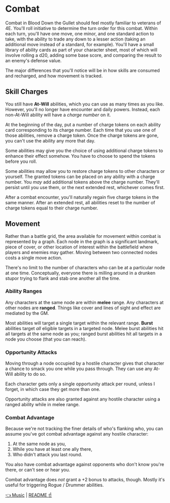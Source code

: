 # Combat

Combat in Blood Down the Gullet should feel mostly familiar to veterans of 4E. You'll roll initiative to determine the turn order for this combat. Within each turn, you'll have one move, one minor, and one standard action to take, with the ability to trade any down to a lesser action (taking an additional move instead of a standard, for example). You'll have a small library of ability cards as part of your character sheet, most of which will involve rolling a d20, adding some base score, and comparing the result to an enemy's defense value.

The major differences that you'll notice will be in how skills are consumed and recharged, and how movement is tracked.

## Skill Charges

You still have **At-Will** abilities, which you can use as many times as you like. However, you'll no longer have encounter and daily powers. Instead, each non-At-Will ability will have a *charge number* on it.

At the beginning of the day, put a number of charge tokens on each ability card corresponding to its charge number. Each time that you use one of those abilities, remove a charge token. Once the charge tokens are gone, you can't use the ability any more that day.

Some abilities may give you the choice of using additional charge tokens to enhance their effect somehow. You have to choose to spend the tokens before you roll.

Some abilities may allow you to restore charge tokens to other characters or yourself. The granted tokens can be placed on any ability with a charge number. You *may* add additional tokens above the charge number. They'll persist until you use them, or the next extended rest, whichever comes first.

After a combat encounter, you'll naturally regain five charge tokens in the same manner. After an extended rest, all abilities reset to the number of charge tokens equal to their charge number.

## Movement

Rather than a battle grid, the area available for movement within combat is represented by a graph. Each node in the graph is a significant landmark, piece of cover, or other location of interest within the battlefield where players and enemies may gather. Moving between two connected nodes costs a single move action.

There's no limit to the number of characters who can be at a particular node at one time. Conceptually, everyone there is milling around in a drunken stupor trying to flank and stab one another all the time.

### Ability Ranges

Any characters at the same node are within **melee** range. Any characters at other nodes are **ranged**. Things like cover and lines of sight and effect are mediated by the GM.

Most abilities will target a single target within the relevant range. **Burst** abilities target *all* eligible targets in a targeted node. Melee burst abilities hit all targets at the same node as you; ranged burst abilities hit all targets in a node you choose (that you can reach).

### Opportunity Attacks

Moving through a node occupied by a hostile character gives that character a chance to smack you one while you pass through. They can use any At-Will ability to do so.

Each character gets only a single opportunity attack per round, unless I forget, in which case they get more than one.

Opportunity attacks are also granted against any hostile character using a ranged ability while in melee range.

### Combat Advantage

Because we're not tracking the finer details of who's flanking who, you can assume you've got combat advantage against any hostile character:

 1. At the same node as you,
 2. While you have at least one ally there,
 3. Who didn't attack you last round.

You also have combat advantage against opponents who don't know you're there, or can't see or hear you.

Combat advantage does *not* grant a +2 bonus to attacks, though. Mostly it's useful for triggering Rogue / Drummer abilities.

[:point_left: Music](./music.md) | [README :point_up:](./README.md)
